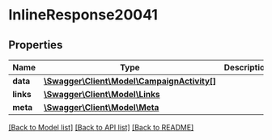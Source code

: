 # InlineResponse20041

## Properties
Name | Type | Description | Notes
------------ | ------------- | ------------- | -------------
**data** | [**\Swagger\Client\Model\CampaignActivity[]**](CampaignActivity.md) |  | [optional] 
**links** | [**\Swagger\Client\Model\Links**](Links.md) |  | [optional] 
**meta** | [**\Swagger\Client\Model\Meta**](Meta.md) |  | [optional] 

[[Back to Model list]](../../README.md#documentation-for-models) [[Back to API list]](../../README.md#documentation-for-api-endpoints) [[Back to README]](../../README.md)

